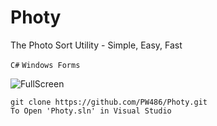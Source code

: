 # Photy
The Photo Sort Utility - Simple, Easy, Fast

`C#` `Windows Forms`

![FullScreen](http://i.imgur.com/wna8O7R.jpg)

```
git clone https://github.com/PW486/Photy.git
To Open 'Photy.sln' in Visual Studio
```
